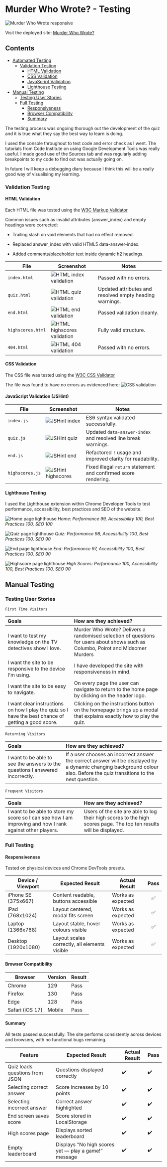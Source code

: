 # Murder Who Wrote? - Testing
![Murder Who Wrote responsive](/assets/images/murder-who-wrote-responsive.png)

Visit the deployed site: [Murder Who Wrote?](https://rehanon-mackenzie.github.io/murder-who-wrote-quiz/index.html)

## Contents
* [Automated Testing](#automated-testing)
    * [Validation Testing](#validation-testing)
        * [HTML Validation](#html-validation)
        * [CSS Validation](#css-validation)
        * [JavaScript Validation](#javascript-validation-jshint)
        * [Lighthouse Testing](#lighthouse-testing)
* [Manual Testing](#manual-testing)
    * [Testing User Stories](#testing-user-stories)
    * [Full Testing](#full-testing)
        * [Responsiveness](#responsiveness)
        * [Browser Compatibility](#browser-compatibility)
        * [Summary](#summary)

The testing process was ongoing thorough out the development of the quiz and it is true what they say the best way to learn is doing. 

I used the console throughout to test code and error check as I went.  The tutorials from Code Institute on using Google Development Tools was really useful.  I made good use of the Sources tab and was regularly adding breakpoints to my code to find out was actually going on.

In future I will keep a debugging diary because I think this will be a really good way of visualising my learning.

### Validation Testing

#### HTML Validation

Each HTML file was tested using the [W3C Markup Validator](https://validator.w3.org/)

Common issues such as invalid attributes (answer_index) and empty headings were corrected:

- Trailing slash on void elements that had no effect removed.

- Replaced answer_index with valid HTML5 data-answer-index.

- Added comments/placeholder text inside dynamic h2 headings.

| File              | Screenshot                                                        | Notes                                                   |
| ----------------- | ----------------------------------------------------------------- | ------------------------------------------------------- |
| `index.html`      | ![HTML index validation](testing/HTML-validator-index.png)           | Passed with no errors.                                  |
| `quiz.html`       | ![HTML quiz validation](testing/HTML-validator-quiz.png)             | Updated attributes and resolved empty heading warnings. |
| `end.html`        | ![HTML end validation](testing/HTML-validator-end.png)               | Passed validation cleanly.                              |
| `highscores.html` | ![HTML highscores validation](testing/HTML-validator-high-scores.png) | Fully valid structure.            
| `404.html` | ![HTML 404 validation](/testing/html-validator-404.PNG)   | Passed with no errors.                   |

#### CSS Validation

The CSS file was tested using the [W3C CSS Validator](https://jigsaw.w3.org/css-validator/)

The file was found to have no errors as evidenced here:
![CSS validation](testing/CSS-validator-murder-who-wrote.png)


#### JavaScript Validation (JSHint)

| File            | Screenshot                                                 | Notes                                                           |
| --------------- | ---------------------------------------------------------- | --------------------------------------------------------------- |
| `index.js`      | ![JSHint index](testing/JS-hint-index.png)           | ES6 syntax validated successfully.                              |
| `quiz.js`       | ![JSHint quiz](testing/JS-hint-quiz.png)             | Updated `data-answer-index` and resolved line break warnings.   |
| `end.js`        | ![JSHint end](testing/JS-hint-end.png)               | Refactored `!` usage and improved clarity for readability.      |
| `highscores.js` | ![JSHint highscores](testing/JS-hint-high-scores.png) | Fixed illegal `return` statement and confirmed score rendering. 

#### Lighthouse Testing

I used the Lighthouse extension within Chrome Developer Tools to test performance, accessibility, best practices and SEO of the website.

![Home page lighthouse](/testing/lighthouse%20desktop.PNG)
*Home: Performance 99, Accessibility 100, Best Practices 100, SEO 100*

![Quiz page lighthouse](/testing/lighthouse%20quiz%20desktop.PNG)
*Quiz: Performance 98, Accessibility 100, Best Practices 100, SEO 90*

![End page lighthouse](/testing/lighthouse%20end%20desktop.PNG)
*End: Performance 97, Accessibility 100, Best Practices 100, SEO 90*

![Highscore page lighthouse](/testing/lighthouse%20highscores%20desktop.PNG)
*High Scores: Performance 100, Accessibility 100, Best Practices 100, SEO 90*


## Manual Testing

### Testing User Stories

`First Time Visitors`

| Goals | How are they achieved? |
| :--- | :--- |
| I want to test my knowledge on the TV detectives show I love. | Murder Who Wrote? Delivers a randomised selection of questions for users about shows such as Columbo, Poirot and Midsomer Murders |
| I want the site to be responsive to the device I'm using. | I have developed the site with responsiveness in mind. |
| I want the site to be easy to navigate. | On every page the user can navigate to return to the home page by clicking on the header logo.  |
| I want clear instructions on how I play the quiz so I have the best chance of getting a good score. | Clicking on the instructions button on the homepage brings up a modal that explains exactly how to play the quiz.

`Returning Visitors`

|  Goals | How are they achieved? |
| :--- | :--- |
|I want to be able to see the answers to the questions I answered incorrectly. | If a user chooses an incorrect answer the correct answer will be displayed by a dynamic changing background colour also. Before the quiz transitions to the next question. |

`Frequent Visitors`

| Goals | How are they achieved? |
| :--- | :--- |
| I want to be able to store my score so I can see how I am improving and how I rank against other players. | Users of the site are able to log their high scores to the high scores page. The top ten results will be displayed. |

### Full Testing

#### Responsiveness

Tested on physical devices and Chrome DevTools presets.

| Device / Viewport | Expected Result | Actual Result | Pass |
|--------------------|----------------|----------------|:---:|
| iPhone SE (375x667) | Content readable, buttons accessible | Works as expected | ✅ |
| iPad (768x1024) | Layout centered, modal fits screen | Works as expected | ✅ |
| Laptop (1366x768) | Layout stable, hover colours visible | Works as expected | ✅ |
| Desktop (1920x1080) | Layout scales correctly, all elements visible | Works as expected | ✅ |

#### Browser Compatibility

| Browser | Version | Result |
|----------|----------|--------|
| Chrome | 129 | Pass |
| Firefox | 130 | Pass |
| Edge | 128 | Pass |
| Safari (iOS 17) | Mobile | Pass |

#### Summary

All tests passed successfully. The site performs consistently across devices and browsers, with no functional bugs remaining.

| Feature                        | Expected Result                                      | Actual Result | Pass |
| ------------------------------ | ---------------------------------------------------- | ------------- | ---- |
| Quiz loads questions from JSON | Questions displayed correctly                        | ✔️            | ✔️   |
| Selecting correct answer       | Score increases by 10 points                         | ✔️            | ✔️   |
| Selecting incorrect answer     | Correct answer highlighted                           | ✔️            | ✔️   |
| End screen saves score         | Score stored in LocalStorage                         | ✔️            | ✔️   |
| High scores page               | Displays sorted leaderboard                          | ✔️            | ✔️   |
| Empty leaderboard              | Displays “No high scores yet — play a game!” message | ✔️            | ✔️   |